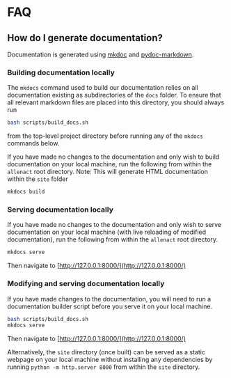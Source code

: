 # FAQ

## How do I generate documentation?

Documentation is generated using [mkdoc](https://www.mkdocs.org/) and
[pydoc-markdown](https://pypi.org/project/pydoc-markdown/). 

### Building documentation locally

The `mkdocs` command used to build our documentation relies on all documentation existing
as subdirectories of the `docs` folder. To ensure that all relevant markdown files are placed into
this directory, you should always run

```bash
bash scripts/build_docs.sh
```

from the top-level project directory before running any of the `mkdocs` commands below. 

If you have made no changes to the documentation and only wish to build documentation on 
your local machine, run the following from within the `allenact` root directory. Note: This will generate HTML documentation within the `site` folder

```bash
mkdocs build
```

### Serving documentation locally

If you have made no changes to the documentation and only wish to serve documentation on your local
 machine (with live reloading of modified documentation), run the following from within the `allenact` root directory.
 
```bash
mkdocs serve
```

Then navigate to [http://127.0.0.1:8000/](http://127.0.0.1:8000/)

### Modifying and serving documentation locally

If you have made changes to the documentation, you will need to run a documentation builder script 
before you serve it on your local machine.

```bash
bash scripts/build_docs.sh
mkdocs serve
```

Then navigate to [http://127.0.0.1:8000/](http://127.0.0.1:8000/)

Alternatively, the `site` directory (once built) can be served as a static webpage on your local machine 
without installing any dependencies by running `python -m http.server 8000` from within the `site` directory.

